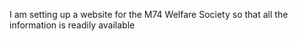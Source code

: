 I am setting up a website for the M74 Welfare Society so that all the information is readily available
